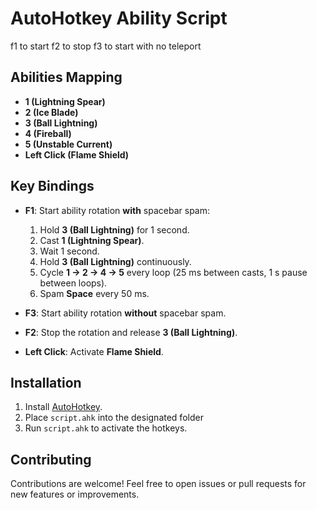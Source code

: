 # AutoHotkey Ability Script

f1 to start
f2 to stop
f3 to start with no teleport
## Abilities Mapping

* **1 (Lightning Spear)**
* **2 (Ice Blade)**
* **3 (Ball Lightning)**
* **4 (Fireball)**
* **5 (Unstable Current)**
* **Left Click (Flame Shield)**

## Key Bindings

* **F1**: Start ability rotation **with** spacebar spam:

  1. Hold **3 (Ball Lightning)** for 1 second.
  2. Cast **1 (Lightning Spear)**.
  3. Wait 1 second.
  4. Hold **3 (Ball Lightning)** continuously.
  5. Cycle **1 → 2 → 4 → 5** every loop (25 ms between casts, 1 s pause between loops).
  6. Spam **Space** every 50 ms.
* **F3**: Start ability rotation **without** spacebar spam.
* **F2**: Stop the rotation and release **3 (Ball Lightning)**.
* **Left Click**: Activate **Flame Shield**.

## Installation

1. Install [AutoHotkey](https://www.autohotkey.com/).
2. Place `script.ahk` into the designated folder
3. Run `script.ahk` to activate the hotkeys.

## Contributing

Contributions are welcome! Feel free to open issues or pull requests for new features or improvements.
